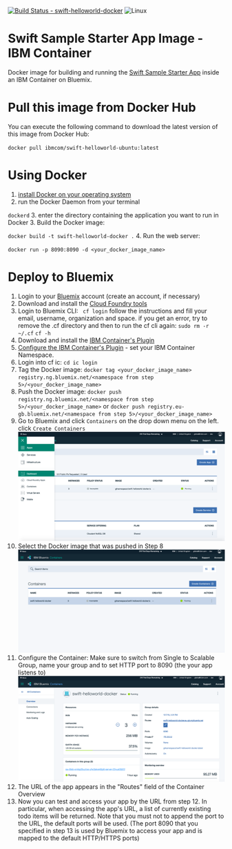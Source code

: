 [![Build Status - swift-helloworld-docker](https://travis-ci.org/IBM-Swift/swift-helloworld-docker.svg?branch=master)](https://travis-ci.org/IBM-Swift/swift-helloworld-docker)
![Linux](https://img.shields.io/badge/os-linux-green.svg?style=flat)

# Swift Sample Starter App Image - IBM Container
Docker image for building and running the
[Swift Sample Starter App](https://github.com/IBM-Bluemix/swift-helloworld)
inside an IBM Container on Bluemix.

# Pull this image from Docker Hub
You can execute the following command to download the latest version of this image from Docker Hub:

``
docker pull ibmcom/swift-helloworld-ubuntu:latest
``

# Using Docker
1. [install Docker on your operating system](https://docs.docker.com/engine/installation/)
2. run the Docker Daemon from your terminal

  `dockerd`
3. enter the directory containing the application you want to run in Docker
3. Build the Docker image:

   ` docker build -t swift-helloworld-docker . `
4. Run the web server:

   ` docker run -p 8090:8090 -d <your_docker_image_name> `

# Deploy to Bluemix
 1. Login to your [Bluemix](https://new-console.ng.bluemix.net/?direct=classic) account (create an account, if necessary)
 2. Download and install the [Cloud Foundry tools](https://new-console.ng.bluemix.net/docs/starters/install_cli.html)
 3. Login to Bluemix CLI:
 ` cf login`
 follow the instructions and fill your email, username, organization and space.
 if you get an error, try to remove the .cf directory and then to run the cf cli again:
 ` sudo rm -r ~/.cf `
 ` cf -h `
 4. Download and install the [IBM Container's Plugin](https://console.ng.bluemix.net/docs/containers/container_cli_cfic_install.html)
 5. [Configure the IBM Container's Plugin](https://console.ng.bluemix.net/docs/containers/container_cli_login.html) - set your IBM Container Namespace.
 6. Login into cf ic:
 ` cd ic login `
 7. Tag the Docker image:
 ` docker tag <your_docker_image_name> registry.ng.bluemix.net/<namespace from step 5>/<your_docker_image_name> `
 8. Push the Docker image:
 ` docker push registry.ng.bluemix.net/<namespace from step 5>/<your_docker_image_name> `
 or
 ` docker push registry.eu-gb.bluemix.net/<namespace from step 5>/<your_docker_image_name> `
 9. Go to Bluemix and click `Containers` on the drop down menu on the left. click ` Create Containers `![](Images/1.png)
 10. Select the Docker image that was pushed in Step 8
    ![](Images/2.png)
 11. Configure the Container:
    Make sure to switch from Single to Scalable Group, name your group and to set HTTP port to 8090 (the your app listens to)
    ![](Images/3.png)
 12. The URL of the app appears in the "Routes" field of the Container Overview
 13. Now you can test and access your app by the URL from step 12. In particular, when accessing the app's URL, a list of currently existing todo items will be returned. Note that you must not to append the port to the URL, the default ports will be used. (The port 8090 that you specified in step 13 is used by Bluemix to access your app and is mapped to the default HTTP/HTTPS ports)
